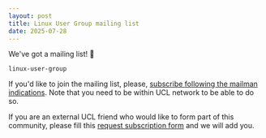 ```yaml
---
layout: post
title: Linux User Group mailing list
date: 2025-07-28
---
```


We've got a mailing list! 🎉

`linux-user-group`

If you'd like to join the mailing list, please, [subscribe following the mailman indications](https://www.ucl.ac.uk/isd/how-to/how-to-use-mailman#subscribe). Note that you need to be within UCL network to be able to do so.

If you are an external UCL friend who would like to form part of this community, please fill this [request subscription form](https://forms.office.com/e/Emcns9i0hM) and we will add you.


